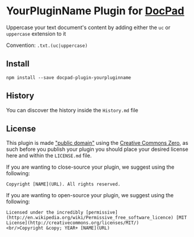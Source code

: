 # YourPluginName Plugin for [DocPad](http://docpad.org)
Uppercase your text document's content by adding either the `uc` or `uppercase` extension to it

Convention:  `.txt.(uc|uppercase)`



## Install

```
npm install --save docpad-plugin-yourpluginname
```



## History
You can discover the history inside the `History.md` file



## License
This plugin is made ["public domain"](http://en.wikipedia.org/wiki/Public_domain) using the [Creative Commons Zero](http://creativecommons.org/publicdomain/zero/1.0/), as such before you publish your plugin you should place your desired license here and within the `LICENSE.md` file.

If you are wanting to close-source your plugin, we suggest using the following:

```
Copyright [NAME](URL). All rights reserved.
```

If you are wanting to open-source your plugin, we suggest using the following:

```
Licensed under the incredibly [permissive](http://en.wikipedia.org/wiki/Permissive_free_software_licence) [MIT License](http://creativecommons.org/licenses/MIT/)
<br/>Copyright &copy; YEAR+ [NAME](URL)
```